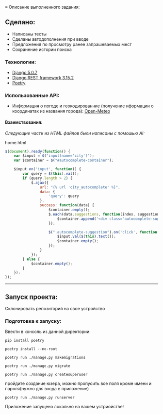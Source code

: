 ≡  Описание выполненного задания:
## Сделано:
- Написаны тесты
- Сделаны автодополнения при вводе
- Предложения по просмотру ранее запрашеваемых мест
- Сохранение истории поиска
### Технологии:
- [Django 5.0.7](https://docs.djangoproject.com/en/5.0/ "Перейти")
- [Django REST framework 3.15.2](https://www.django-rest-framework.org/ "Перейти")
- [Poetry](https://python-poetry.org/docs/ "Перейти")
 
### Использованные API:
- Информация о погоде и геокодированние (получение иформации о координатах из названия города): [Open-Meteo](https://open-meteo.com/)

#### Взаимствования:
 _Следующие части из HTML файлов были написаны с помошью AI:_

home.html

```javascript
$(document).ready(function() {
    var $input = $("input[name='city']");
    var $container = $("#autocomplete-container");

    $input.on('input', function() {
        var query = $(this).val();
        if (query.length > 2) {
            $.ajax({
                url: "{% url 'city_autocomplete' %}",
                data: {
                    'query': query
                },
                success: function(data) {
                    $container.empty();
                    $.each(data.suggestions, function(index, suggestion) {
                        $container.append('<div class="autocomplete-suggestion">' + suggestion + '</div>');
                    });

                    $(".autocomplete-suggestion").on('click', function() {
                        $input.val($(this).text());
                        $container.empty();
                    });
                }
            });
        } else {
            $container.empty();
        }
    });
});
```
---
## Запуск проекта:

Склонировать репозиторий на свое устройство


### Подготовка к запуску:


Ввести в консоль из данной директории:
```
pip install poetry

poetry install --no-root

poetry run ./manage.py makemigrations

poetry run ./manage.py migrate

poetry run ./manage.py createsuperuser
```
пройдите создание юзера, можно пропусить все поля кроме имени и пароля(нужно для входа в приложение)

```
poetry run ./manage.py runserver
```

Приложение запущено локально на вашем устриойстве!

